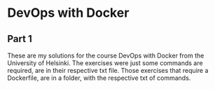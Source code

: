 # DevOps with Docker

## Part 1

These are my solutions for the course DevOps with Docker from the University of Helsinki. The exercises were just some commands are required, are in their respective txt file. Those exercises that require a Dockerfile, are in a folder, with the respective txt of commands.